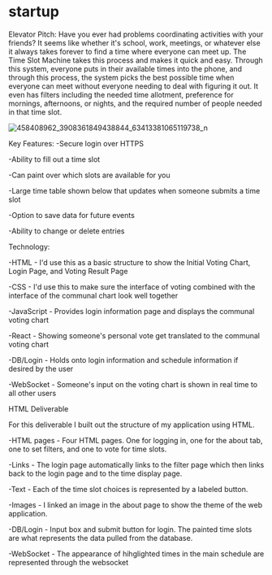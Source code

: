 # startup

Elevator Pitch:
Have you ever had problems coordinating activities with your friends? It seems like whether it's school, work, meetings, or whatever else it always takes forever to find a time where everyone can meet up. The Time Slot Machine takes this process and makes it quick and easy. Through this system, everyone puts in their available times into the phone, and through this process, the system picks the best possible time when everyone can meet without everyone needing to deal with figuring it out. It even has filters including the needed time allotment, preference for mornings, afternoons, or nights, and the required number of people needed in that time slot. 

![458408962_3908361849438844_63413381065119738_n](https://github.com/user-attachments/assets/4343cc5d-b6ba-4175-a7fa-273d0d87626e)

Key Features:
-Secure login over HTTPS

-Ability to fill out a time slot

-Can paint over which slots are available for you

-Large time table shown below that updates when someone submits a time slot

-Option to save data for future events

-Ability to change or delete entries

Technology:

-HTML - I'd use this as a basic structure to show the Initial Voting Chart, Login Page, and Voting Result Page

-CSS - I'd use this to make sure the interface of voting combined with the interface of the communal chart look well together

-JavaScript - Provides login information page and displays the communal voting chart

-React - Showing someone's personal vote get translated to the communal voting chart

-DB/Login - Holds onto login information and schedule information if desired by the user

-WebSocket - Someone's input on the voting chart is shown in real time to all other users

HTML Deliverable

For this deliverable I built out the structure of my application using HTML.

 -HTML pages - Four HTML pages. One for logging in, one for the about tab, one to set filters, and one to vote for time slots. 

 -Links - The login page automatically links to the filter page which then links back to the login page and to the time display page.
 
 -Text - Each of the time slot choices is represented by a labeled button.
 
 -Images - I linked an image in the about page to show the theme of the web application.
 
 -DB/Login - Input box and submit button for login. The painted time slots are what represents the data pulled from the database.
 
 -WebSocket - The appearance of hihglighted times in the main schedule are represented through the websocket
